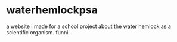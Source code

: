 # waterhemlockpsa

a website i made for a school project about the water hemlock as a scientific organism. funni.
